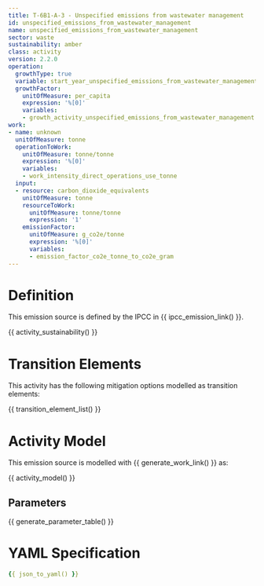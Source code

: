 ```yaml
---
title: T-6B1-A-3 - Unspecified emissions from wastewater management
id: unspecified_emissions_from_wastewater_management
name: unspecified_emissions_from_wastewater_management
sector: waste
sustainability: amber
class: activity
version: 2.2.0
operation:
  growthType: true
  variable: start_year_unspecified_emissions_from_wastewater_management
  growthFactor:
    unitOfMeasure: per_capita
    expression: '%[0]'
    variables:
    - growth_activity_unspecified_emissions_from_wastewater_management
work:
- name: unknown
  unitOfMeasure: tonne
  operationToWork:
    unitOfMeasure: tonne/tonne
    expression: '%[0]'
    variables:
    - work_intensity_direct_operations_use_tonne
  input:
  - resource: carbon_dioxide_equivalents
    unitOfMeasure: tonne
    resourceToWork:
      unitOfMeasure: tonne/tonne
      expression: '1'
    emissionFactor:
      unitOfMeasure: g_co2e/tonne
      expression: '%[0]'
      variables:
      - emission_factor_co2e_tonne_to_co2e_gram
---
```

# Definition
This emission source is defined by the IPCC in {{ ipcc_emission_link() }}.


{{ activity_sustainability() }}

# Transition Elements

This activity has the following mitigation options modelled as transition elements:

{{ transition_element_list() }}

# Activity Model
This emission source is modelled with {{ generate_work_link() }} as:

{{ activity_model() }}

## Parameters

{{ generate_parameter_table() }}

# YAML Specification

```yaml
{{ json_to_yaml() }}
```